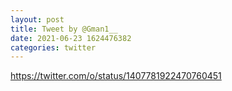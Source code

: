 ```yaml
--- 
layout: post 
title: Tweet by @Gman1__ 
date: 2021-06-23 1624476382 
categories: twitter 
--- 
```

https://twitter.com/o/status/1407781922470760451